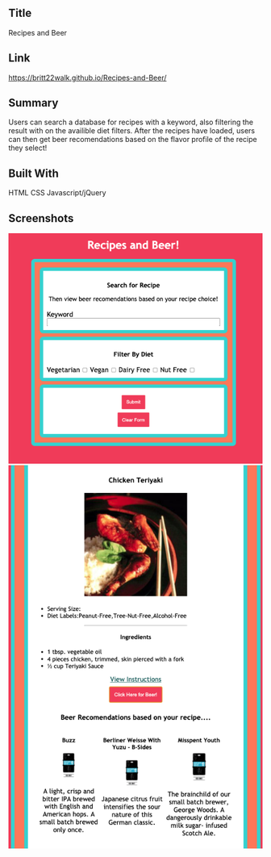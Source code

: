 ## Title
Recipes and Beer

## Link
https://britt22walk.github.io/Recipes-and-Beer/

## Summary
Users can search a database for recipes with a keyword, also filtering the result with on the availible diet filters. After the recipes have loaded, users can then get beer recomendations based on the flavor profile of the recipe they select! 

## Built With
HTML
CSS
Javascript/jQuery 

## Screenshots

![Main Screen](App_Screenshots/screenshot1.png)
![Recipe and Beer Results](App_Screenshots/screenshot2.png)
